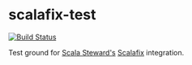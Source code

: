 # scalafix-test
[![Build Status](https://travis-ci.org/fthomas/scalafix-test.svg?branch=master)](https://travis-ci.org/fthomas/scalafix-test)

Test ground for [Scala Steward's](https://github.com/fthomas/scala-steward)
[Scalafix](https://scalacenter.github.io/scalafix/) integration.

